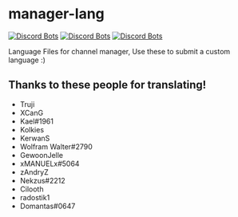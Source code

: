# manager-lang
[![Discord Bots](https://discordbots.org/api/widget/status/345612130122334209.png)](https://discordbots.org/bot/345612130122334209)
[![Discord Bots](https://discordbots.org/api/widget/servers/345612130122334209.png)](https://discordbots.org/bot/345612130122334209)
[![Discord Bots](https://discordbots.org/api/widget/lib/345612130122334209.png)](https://discordbots.org/bot/345612130122334209)

Language Files for channel manager, Use these to submit a custom language :)


## Thanks to these people for translating!
- Truji
- XCanG
- Kael#1961
- Kolkies
- KerwanS
- Wolfram Walter#2790
- GewoonJelle
- xMANUELx#5064
- zAndryZ
- Nekzus#2212
- Cilooth
- radostik1
- Domantas#0647
